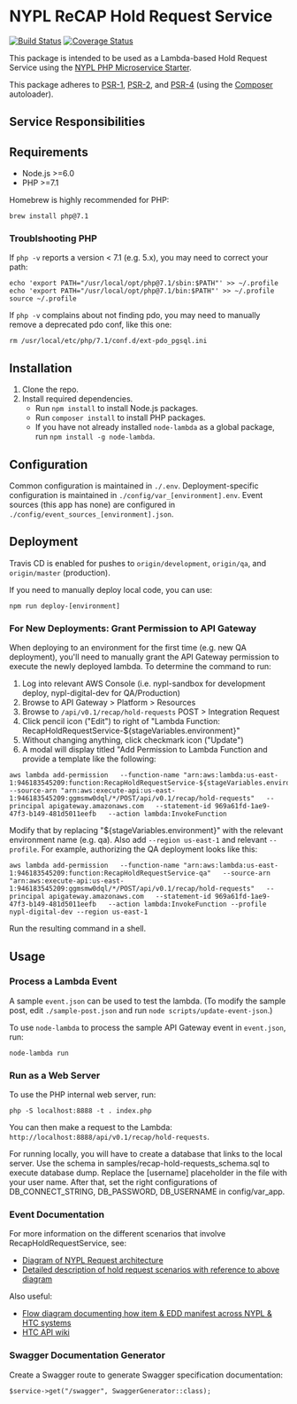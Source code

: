 # NYPL ReCAP Hold Request Service

[![Build Status](https://travis-ci.org/NYPL/recap-hold-request-service.svg?branch=master)](https://travis-ci.org/NYPL/recap-hold-request-service)
[![Coverage Status](https://coveralls.io/repos/github/NYPL/recap-hold-request-service/badge.svg?branch=master)](https://coveralls.io/github/NYPL/recap-hold-request-service?branch=master)

This package is intended to be used as a Lambda-based Hold Request Service using the [NYPL PHP Microservice Starter](https://github.com/NYPL/php-microservice-starter).

This package adheres to [PSR-1](http://www.php-fig.org/psr/psr-1/), [PSR-2](http://www.php-fig.org/psr/psr-2/), and [PSR-4](http://www.php-fig.org/psr/psr-4/) (using the [Composer](https://getcomposer.org/) autoloader).

## Service Responsibilities

## Requirements

* Node.js >=6.0
* PHP >=7.1

Homebrew is highly recommended for PHP:

```
brew install php@7.1
```

### Troublshooting PHP

If `php -v` reports a version < 7.1 (e.g. 5.x), you may need to correct your path:

```
echo 'export PATH="/usr/local/opt/php@7.1/sbin:$PATH"' >> ~/.profile
echo 'export PATH="/usr/local/opt/php@7.1/bin:$PATH"' >> ~/.profile
source ~/.profile
```

If `php -v` complains about not finding pdo, you may need to manually remove a deprecated pdo conf, like this one:

`rm /usr/local/etc/php/7.1/conf.d/ext-pdo_pgsql.ini`

## Installation

1. Clone the repo.
2. Install required dependencies.
   * Run `npm install` to install Node.js packages.
   * Run `composer install` to install PHP packages.
   * If you have not already installed `node-lambda` as a global package, run `npm install -g node-lambda`.

## Configuration

Common configuration is maintained in `./.env`. Deployment-specific configuration is maintained in `./config/var_[environment].env`. Event sources (this app has none) are configured in `./config/event_sources_[environment].json`.

## Deployment

Travis CD is enabled for pushes to `origin/development`, `origin/qa`, and `origin/master` (production).

If you need to manually deploy local code, you can use:

```
npm run deploy-[environment]
```

### For New Deployments: Grant Permission to API Gateway

When deploying to an environment for the first time (e.g. new QA deployment), you'll need to manually grant the API Gateway permission to execute the newly deployed lambda. To determine the command to run:

1. Log into relevant AWS Console (i.e. nypl-sandbox for development deploy, nypl-digital-dev for QA/Production)
1. Browse to API Gateway > Platform > Resources
1. Browse to `/api/v0.1/recap/hold-requests` POST > Integration Request
1. Click pencil icon ("Edit") to right of "Lambda Function: RecapHoldRequestService-${stageVariables.environment}"
1. Without changing anything, click checkmark icon ("Update")
1. A modal will display titled "Add Permission to Lambda Function and provide a template like the following:

```
aws lambda add-permission   --function-name "arn:aws:lambda:us-east-1:946183545209:function:RecapHoldRequestService-${stageVariables.environment}"   --source-arn "arn:aws:execute-api:us-east-1:946183545209:ggmsmw0dql/*/POST/api/v0.1/recap/hold-requests"   --principal apigateway.amazonaws.com   --statement-id 969a61fd-1ae9-47f3-b149-481d5011eefb   --action lambda:InvokeFunction
```

Modify that by replacing "${stageVariables.environment}" with the relevant environment name (e.g. qa). Also add `--region us-east-1` and relevant `--profile`. For example, authorizing the QA deployment looks like this:

```
aws lambda add-permission   --function-name "arn:aws:lambda:us-east-1:946183545209:function:RecapHoldRequestService-qa"   --source-arn "arn:aws:execute-api:us-east-1:946183545209:ggmsmw0dql/*/POST/api/v0.1/recap/hold-requests"   --principal apigateway.amazonaws.com   --statement-id 969a61fd-1ae9-47f3-b149-481d5011eefb   --action lambda:InvokeFunction --profile nypl-digital-dev --region us-east-1
```

Run the resulting command in a shell.

## Usage

### Process a Lambda Event

A sample `event.json` can be used to test the lambda. (To modify the sample post, edit `./sample-post.json` and run `node scripts/update-event-json`.)

To use `node-lambda` to process the sample API Gateway event in `event.json`, run:

~~~~
node-lambda run
~~~~

### Run as a Web Server

To use the PHP internal web server, run:

~~~~
php -S localhost:8888 -t . index.php
~~~~

You can then make a request to the Lambda: `http://localhost:8888/api/v0.1/recap/hold-requests`.

For running locally, you will have to create a database that links to the local server. Use the schema in samples/recap-hold-requests_schema.sql to execute database dump. Replace the [username] placeholder in the file with your user name. After that, set the right configurations of DB_CONNECT_STRING, DB_PASSWORD, DB_USERNAME in config/var_app.

### Event Documentation

For more information on the different scenarios that involve RecapHoldRequestService, see:

* [Diagram of NYPL Request architecture](https://docs.google.com/presentation/d/1Tmb53yOUett1TLclwkUWa-14EOG9dujAyMdLzXOdOVc/edit#slide=id.g330b256cdf_0_0)
 * [Detailed description of hold request scenarios with reference to above diagram](https://docs.google.com/document/d/1AMqdUlKn5gV6o98JXfD2SjbIUZm04aGKXtupnmvJUN8/edit#heading=h.br4pvk4ymn9s)

 Also useful:

 * [Flow diagram documenting how item & EDD manifest across NYPL & HTC systems](https://docs.google.com/presentation/d/1G9wCyRswefgu4IvN6pn8ntuSVxJ6eEwYDzsdexTfHS8/edit#slide=id.g2a59ba2c93_0_439)
 * [HTC API wiki](https://htcrecap.atlassian.net/wiki/spaces/RTG/pages/25438542/Request+Item)

### Swagger Documentation Generator

Create a Swagger route to generate Swagger specification documentation:

~~~~
$service->get("/swagger", SwaggerGenerator::class);
~~~~
